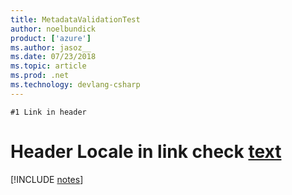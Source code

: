 ```yaml
---
title: MetadataValidationTest
author: noelbundick
product: ['azure']
ms.author: jasoz__
ms.date: 07/23/2018
ms.topic: article
ms.prod: .net
ms.technology: devlang-csharp
---
```

`#1 Link in header` 
# Header Locale in link check [text](https://docs.microsoft.com/en-us)

[!INCLUDE [notes](/includes/token2.md)]
